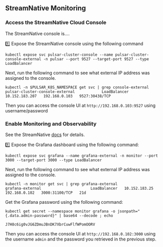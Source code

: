 StreamNative Monitoring
------


### Access the StreamNative Cloud Console
The StreamNative console is....

1️⃣ Expose the StreamNative console using the following command
```
kubectl expose svc pulsar-cluster-console --name pulsar-cluster-console-external -n pulsar --port 9527 --target-port 9527 --type LoadBalancer
```

Next, run the following command to see what external IP address was assigned to the console.

```
kubectl -n $PULSAR_K8S_NAMESPACE get svc | grep console-external
pulsar-cluster-console-external            LoadBalancer   10.152.183.207   192.168.0.103   9527:30438/TCP
```

Then you can access the console UI at `http://192.168.0.103:9527` using username/password 



### Enable Monitoring and Observability

See the StreamNative [docs](https://docs.streamnative.io/private/private-cloud-monitor#install-monitoring-stacks) for details.

1️⃣ Expose the Grafana dashboard using the following command:

```
kubectl expose svc grafana --name grafana-external -n monitor --port 3000 --target-port 3000 --type LoadBalancer
```

Next, run the following command to see what external IP address was assigned to the console.

```
kubectl -n monitor get svc | grep grafana-external
grafana-external                      LoadBalancer   10.152.183.25    192.168.0.102   3000:31100/TCP   21d
```

Get the Grafana password using the following command:

```
kubectl get secret --namespace monitor grafana -o jsonpath="{.data.admin-password}" | base64 --decode ; echo

J7H8c6ig0vJG6ZDmuJBnDK7XbrCuwFlfWPomOORV
```

Then you can access the console UI at `http://192.168.0.102:3000` using the username `admin` and the password you retrieved in the previous step.
